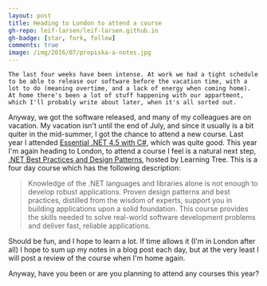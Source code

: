 ```yaml
---
layout: post
title: Heading to London to attend a course
gh-repo: leif-larsen/leif-larsen.github.io
gh-badge: [star, fork, follow]
comments: true
image: /img/2016/07/propiska-a-notes.jpg
---
```

    
    The last four weeks have been intense. At work we had a tight schedule to be able to release our software before the vacation time, with a lot to do (meaning overtime, and a lack of energy when coming home). At home there's been a lot of stuff happening with our appartment, which I'll probably write about later, when it's all sorted out.

Anyway, we got the software released, and many of my colleagues are on vacation. My vacation isn't until the end of July, and since it usually is a bit quiter in the mid-summer, I got the chance to attend a new course. Last year I attended [Essential .NET 4.5 with C#](http://blog.leiflarsen.org/essential-net-4-5-with-c/), which was quite good. This year I'm again heading to London, to attend a course I feel is a natural next step, [.NET Best Practices and Design Patterns](https://www.learningtree.com/courses/511/net-best-practices-and-design-patterns/), hosted by Learning Tree. This is a four day course which has the following description:
>Knowledge of the .NET languages and libraries alone is not enough to develop robust applications. Proven design patterns and best practices, distilled from the wisdom of experts, support you in building applications upon a solid foundation. This course provides the skills needed to solve real-world software development problems and deliver fast, reliable applications.

Should be fun, and I hope to learn a lot. If time allows it (I'm in London after all) I hope to sum up my notes in a blog post each day, but at the very least I will post a review of the course when I'm home again.

Anyway, have you been or are you planning to attend any courses this year?